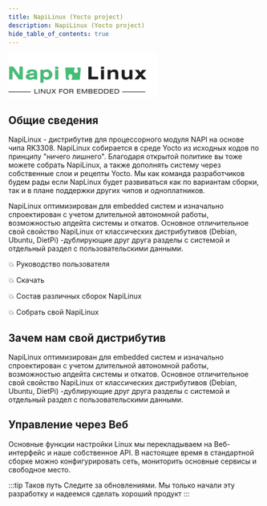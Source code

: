 ```yaml
---
title: NapiLinux (Yocto project)
description: NapiLinux (Yocto project)
hide_table_of_contents: true
---
```


![NapiLinux](img-logo/logo-2.png)

## Общие сведения

NapiLinux - дистрибутив для процессорного модуля NAPI на основе чипа RK3308. NapiLinux собирается в среде Yocto из исходных кодов по принципу "ничего лишнего". Благодаря открытой политике вы тоже можете собрать NapiLinux, а также дополнять систему через собственные слои и рецепты Yocto. Мы как команда разработчиков будем рады если NapLinux будет развиваться как по вариантам сборки, так и в плане поддержки других чипов и одноплатников.

NapiLinux оптимизирован для embedded систем и изначально спроектирован с учетом длительной автономной работы, возможностью апдейта системы и откатов. Основное отличительное свой свойство NapiLinux от классических дистрибутивов (Debian, Ubuntu, DietPi) -дублирующие друг друга разделы с системой и отдельный раздел с пользовательскими данными.

:boom: Руководство пользователя

:boom: Скачать

:boom: Состав различных сборок NapiLinux

:boom: Собрать свой NapiLinux


## Зачем нам свой дистрибутив

NapiLinux оптимизирован для embedded систем и изначально спроектирован с учетом длительной автономной работы, возможностью апдейта системы и откатов. Основное отличительное свой свойство NapiLinux от классических дистрибутивов (Debian, Ubuntu, DietPi) -дублирующие друг друга разделы с системой и отдельный раздел с пользовательскими данными.

## Управление через Веб

Основные функции настройки Linux мы перекладываем на Веб-интерфейс и наше собственное API. 
В настоящее время в стандартной сборке можно конфигурировать сеть, мониторить основные сервисы и свободное место.
 
:::tip Таков путь
Следите за обновлениями. Мы только начали эту разработку и надеемся сделать хороший продукт
:::